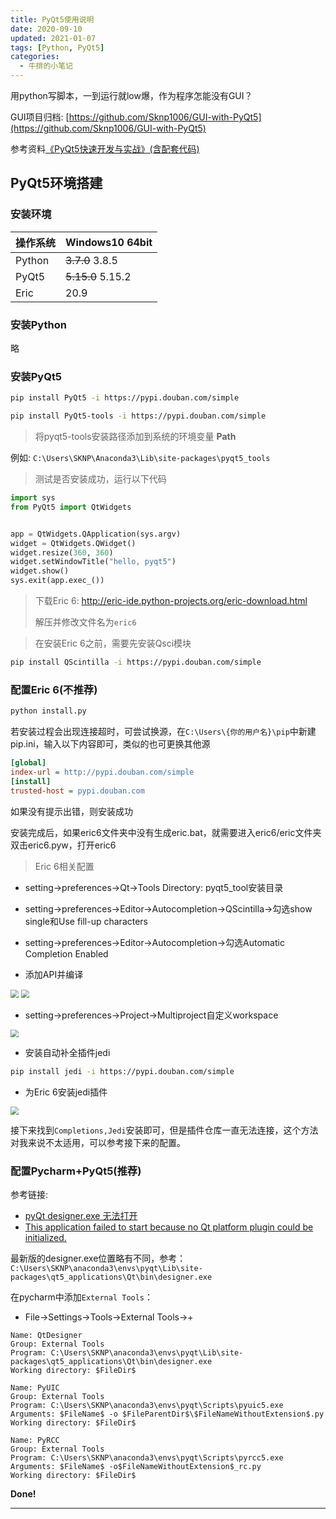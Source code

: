 ```yaml
---
title: PyQt5使用说明
date: 2020-09-10
updated: 2021-01-07
tags: [Python, PyQt5]
categories: 
  - 牛排的小笔记
---
```

用python写脚本，一到运行就low爆，作为程序怎能没有GUI？

GUI项目归档: [https://github.com/Sknp1006/GUI-with-PyQt5](https://github.com/Sknp1006/GUI-with-PyQt5) 

参考资料[《PyQt5快速开发与实战》(含配套代码)](https://github.com/cxinping/PyQt5) 

<!-- more -->

## PyQt5环境搭建
### 安装环境 

|操作系统|Windows10 64bit|
|-------|---------|
|Python|~~3.7.0~~ 3.8.5|
|PyQt5|~~5.15.0~~ 5.15.2|
|Eric|20.9|

### 安装Python

略

### 安装PyQt5

```bash
pip install PyQt5 -i https://pypi.douban.com/simple
```

```bash
pip install PyQt5-tools -i https://pypi.douban.com/simple
```

> 将pyqt5-tools安装路径添加到系统的环境变量 **Path**

例如: `C:\Users\SKNP\Anaconda3\Lib\site-packages\pyqt5_tools`

> 测试是否安装成功，运行以下代码

```python
import sys 	
from PyQt5 import QtWidgets 


app = QtWidgets.QApplication(sys.argv)
widget = QtWidgets.QWidget()
widget.resize(360, 360)
widget.setWindowTitle("hello, pyqt5")
widget.show()
sys.exit(app.exec_())
```

> 下载Eric 6: http://eric-ide.python-projects.org/eric-download.html 
>
> 解压并修改文件名为`eric6`

> 在安装Eric 6之前，需要先安装Qsci模块

```bash
pip install QScintilla -i https://pypi.douban.com/simple
```

### 配置Eric 6(不推荐)

```bash
python install.py
```

若安装过程会出现连接超时，可尝试换源，在`C:\Users\{你的用户名}\pip`中新建pip.ini，输入以下内容即可，类似的也可更换其他源

```ini
[global]
index-url = http://pypi.douban.com/simple
[install]
trusted-host = pypi.douban.com
```

如果没有提示出错，则安装成功

安装完成后，如果eric6文件夹中没有生成eric.bat，就需要进入eric6/eric文件夹双击eric6.pyw，打开eric6

> Eric 6相关配置

- setting->preferences->Qt->Tools Directory: pyqt5_tool安装目录
- setting->preferences->Editor->Autocompletion->QScintilla->勾选show single和Use fill-up characters
- setting->preferences->Editor->Autocompletion->勾选Automatic Completion Enabled

- 添加API并编译

<img src="https://bucket.sknp.top/2023/07/e8346acbfc388f516214af50b07bf9b8.png" style="zoom:80%;" />

<img src="https://bucket.sknp.top/2023/07/d5299565c107ad56c428ca613215f718.png" style="zoom:80%;" />

- setting->preferences->Project->Multiproject自定义workspace

<img src="https://bucket.sknp.top/2023/07/6d3884aec9f762f6f98547a7f39fbd7f.png" style="zoom:80%;" />

- 安装自动补全插件jedi

```bash
pip install jedi -i https://pypi.douban.com/simple
```

- 为Eric 6安装jedi插件

<img src="https://bucket.sknp.top/2023/07/cd74c25e206ec965a0a86b4199843437.png" style="zoom: 80%;" />

接下来找到`Completions,Jedi`安装即可，但是插件仓库一直无法连接，这个方法对我来说不太适用，可以参考接下来的配置。

### 配置Pycharm+PyQt5(推荐)

参考链接: 

- [pyQt designer.exe 无法打开](https://blog.csdn.net/weixin_44134722/article/details/106367308?depth_1-) 
- [This application failed to start because no Qt platform plugin could be initialized.](https://blog.csdn.net/tt1724369779/article/details/101434147) 

最新版的designer.exe位置略有不同，参考：`C:\Users\SKNP\anaconda3\envs\pyqt\Lib\site-packages\qt5_applications\Qt\bin\designer.exe`

在pycharm中添加`External Tools`：
* File->Settings->Tools->External Tools->+

```
Name: QtDesigner
Group: External Tools
Program: C:\Users\SKNP\anaconda3\envs\pyqt\Lib\site-packages\qt5_applications\Qt\bin\designer.exe
Working directory: $FileDir$
```
```
Name: PyUIC
Group: External Tools
Program: C:\Users\SKNP\anaconda3\envs\pyqt\Scripts\pyuic5.exe
Arguments: $FileName$ -o $FileParentDir$\$FileNameWithoutExtension$.py
Working directory: $FileDir$
```
```
Name: PyRCC
Group: External Tools
Program: C:\Users\SKNP\anaconda3\envs\pyqt\Scripts\pyrcc5.exe
Arguments: $FileName$ -o$FileNameWithoutExtension$_rc.py
Working directory: $FileDir$
```

**Done!**

---
